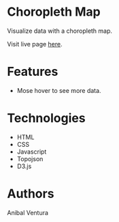 # Choropleth Map

Visualize data with a choropleth map.

Visit live page [here](https://anibalventura.github.io/learning-webdev/freecodecamp/choropleth-map).

# Features

- Mose hover to see more data.

# Technologies

- HTML
- CSS
- Javascript
- Topojson
- D3.js

# Authors

Anibal Ventura
